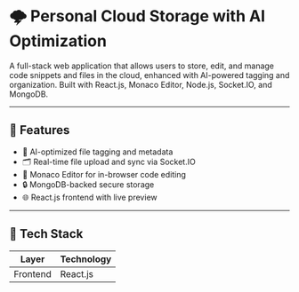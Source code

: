 # 🌩️ Personal Cloud Storage with AI Optimization

A full-stack web application that allows users to store, edit, and manage code snippets and files in the cloud, enhanced with AI-powered tagging and organization. Built with React.js, Monaco Editor, Node.js, Socket.IO, and MongoDB.

---

## 🚀 Features

- 🧠 AI-optimized file tagging and metadata
- 🗂️ Real-time file upload and sync via Socket.IO
- 📝 Monaco Editor for in-browser code editing
- 🔒 MongoDB-backed secure storage
- 🌐 React.js frontend with live preview

---

## 🧱 Tech Stack

| Layer       | Technology            |
|------------|------------------------|
| Frontend   | React.js
